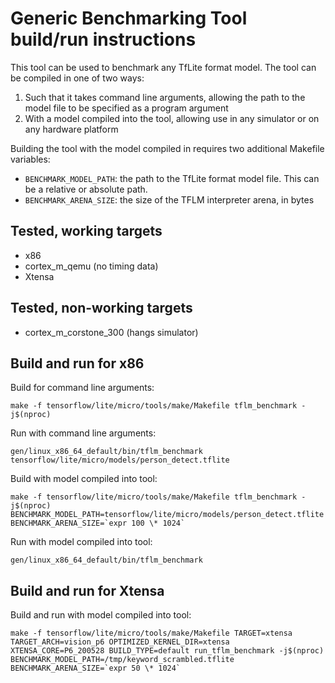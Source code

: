 # Generic Benchmarking Tool build/run instructions
This tool can be used to benchmark any TfLite format model.  The tool can be
compiled in one of two ways:
1. Such that it takes command line arguments, allowing the path to the model
file to be specified as a program argument
2. With a model compiled into the tool, allowing use in any simulator or on
any hardware platform

Building the tool with the model compiled in requires two additional Makefile
variables:
* `BENCHMARK_MODEL_PATH`: the path to the TfLite format model file.  This
can be a relative or absolute path.
* `BENCHMARK_ARENA_SIZE`: the size of the TFLM interpreter arena, in bytes

## Tested, working targets
* x86
* cortex_m_qemu (no timing data)
* Xtensa

## Tested, non-working targets
* cortex_m_corstone_300 (hangs simulator)

## Build and run for x86
Build for command line arguments:
```
make -f tensorflow/lite/micro/tools/make/Makefile tflm_benchmark -j$(nproc)
```
Run with command line arguments:
```
gen/linux_x86_64_default/bin/tflm_benchmark tensorflow/lite/micro/models/person_detect.tflite
```

Build with model compiled into tool:
```
make -f tensorflow/lite/micro/tools/make/Makefile tflm_benchmark -j$(nproc) BENCHMARK_MODEL_PATH=tensorflow/lite/micro/models/person_detect.tflite BENCHMARK_ARENA_SIZE=`expr 100 \* 1024`
```
Run with model compiled into tool:
```
gen/linux_x86_64_default/bin/tflm_benchmark
```

## Build and run for Xtensa
Build and run with model compiled into tool:
```
make -f tensorflow/lite/micro/tools/make/Makefile TARGET=xtensa TARGET_ARCH=vision_p6 OPTIMIZED_KERNEL_DIR=xtensa XTENSA_CORE=P6_200528 BUILD_TYPE=default run_tflm_benchmark -j$(nproc) BENCHMARK_MODEL_PATH=/tmp/keyword_scrambled.tflite BENCHMARK_ARENA_SIZE=`expr 50 \* 1024`
```
